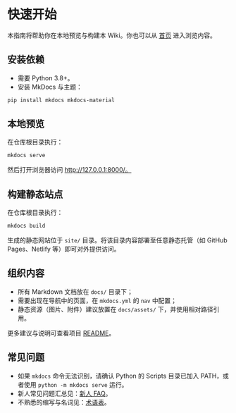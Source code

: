 # 快速开始

本指南将帮助你在本地预览与构建本 Wiki。你也可以从 [首页](../index.md) 进入浏览内容。

## 安装依赖

- 需要 Python 3.8+。
- 安装 MkDocs 与主题：

```powershell
pip install mkdocs mkdocs-material
```

## 本地预览

在仓库根目录执行：

```powershell
mkdocs serve
```

然后打开浏览器访问 http://127.0.0.1:8000/。

## 构建静态站点

在仓库根目录执行：

```powershell
mkdocs build
```

生成的静态网站位于 `site/` 目录。将该目录内容部署至任意静态托管（如 GitHub Pages、Netlify 等）即可对外提供访问。

## 组织内容

- 所有 Markdown 文档放在 `docs/` 目录下；
- 需要出现在导航中的页面，在 `mkdocs.yml` 的 `nav` 中配置；
- 静态资源（图片、附件）建议放置在 `docs/assets/` 下，并使用相对路径引用。

更多建议与说明可查看项目 [README](../../README.md)。

## 常见问题

- 如果 `mkdocs` 命令无法识别，请确认 Python 的 Scripts 目录已加入 PATH，或者使用 `python -m mkdocs serve` 运行。
- 新人常见问题汇总见：[新人 FAQ](faq.md)。
- 不熟悉的缩写与名词见：[术语表](terminology.md)。
